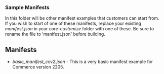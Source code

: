 ### Sample Manifests

In this folder will be other manifest examples that customers can start from. If you wish to start of one of these manifests, replace your existing *manifest.json* in your *core-customize* folder with one of these. Be sure to rename the file to 'manifest.json' before building.

## Manifests
* *basic_manifest_ccv2.json* - This is a very basic manifest example for Commerce version 2205.